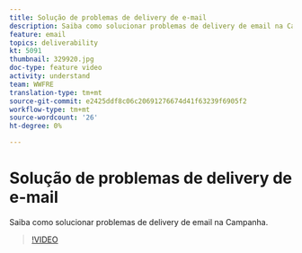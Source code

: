```yaml
---
title: Solução de problemas de delivery de e-mail
description: Saiba como solucionar problemas de delivery de email na Campanha.
feature: email
topics: deliverability
kt: 5091
thumbnail: 329920.jpg
doc-type: feature video
activity: understand
team: WWFRE
translation-type: tm+mt
source-git-commit: e2425ddf8c06c20691276674d41f63239f6905f2
workflow-type: tm+mt
source-wordcount: '26'
ht-degree: 0%

---
```



# Solução de problemas de delivery de e-mail

Saiba como solucionar problemas de delivery de email na Campanha.

>[!VIDEO](https://video.tv.adobe.com/v/329920?quality=12)
